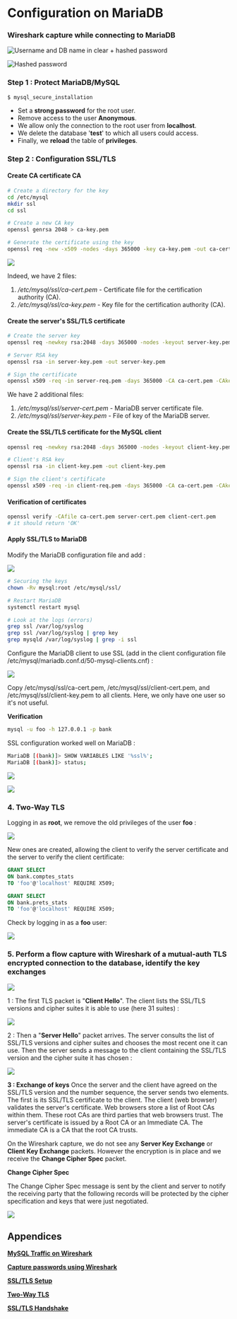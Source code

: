 # Configuration on MariaDB

### Wireshark capture while connecting to MariaDB

![Username and DB name in clear + hashed password](<../../.gitbook/assets/image (106).png>)

![Hashed password](<../../.gitbook/assets/image (108).png>)

### Step 1 : Protect MariaDB/MySQL

```shell
$ mysql_secure_installation
```

* Set a **strong password** for the root user.
* Remove access to the user **Anonymous**.
* We allow only the connection to the root user from **localhost**.
* We delete the database '**test**' to which all users could access.
* Finally, we **reload** the table of **privileges**.

### Step 2 : Configuration SSL/TLS

#### Create CA certificate CA

```bash
# Create a directory for the key 
cd /etc/mysql
mkdir ssl
cd ssl

# Create a new CA key
openssl genrsa 2048 > ca-key.pem

# Generate the certificate using the key
openssl req -new -x509 -nodes -days 365000 -key ca-key.pem -out ca-cert.pem
```

![](<../../.gitbook/assets/image (90).png>)

Indeed, we have 2 files:

1. _/etc/mysql/ssl/ca-cert.pem_ - Certificate file for the certification authority (CA).
2. _/etc/mysql/ssl/ca-key.pem_ - Key file for the certification authority (CA).

#### Create the server's SSL/TLS certificate

```bash
# Create the server key
openssl req -newkey rsa:2048 -days 365000 -nodes -keyout server-key.pem -out server-req.pem
```

```bash
# Server RSA key
openssl rsa -in server-key.pem -out server-key.pem

# Sign the certificate
openssl x509 -req -in server-req.pem -days 365000 -CA ca-cert.pem -CAkey ca-key.pem -set_serial 01 -out server-cert.pem
```

We have 2 additional files:

1. _/etc/mysql/ssl/server-cert.pem_ - MariaDB server certificate file.
2. _/etc/mysql/ssl/server-key.pem_ - File of key of the MariaDB server.

#### Create the SSL/TLS certificate for the MySQL client

```bash
openssl req -newkey rsa:2048 -days 365000 -nodes -keyout client-key.pem -out client-req.pem
```

```bash
# Client's RSA key
openssl rsa -in client-key.pem -out client-key.pem

# Sign the client's certificate
openssl x509 -req -in client-req.pem -days 365000 -CA ca-cert.pem -CAkey ca-key.pem -set_serial 01 -out client-cert.pem
```

#### Verification of certificates

```bash
openssl verify -CAfile ca-cert.pem server-cert.pem client-cert.pem
# it should return 'OK'
```

#### Apply SSL/TLS to MariaDB

Modify the MariaDB configuration file and add :

![](<../../.gitbook/assets/image (31).png>)

```bash
# Securing the keys
chown -Rv mysql:root /etc/mysql/ssl/

# Restart MariaDB
systemctl restart mysql

# Look at the logs (errors)
grep ssl /var/log/syslog
grep ssl /var/log/syslog | grep key
grep mysqld /var/log/syslog | grep -i ssl

```

Configure the MariaDB client to use SSL (add in the client configuration file /etc/mysql/mariadb.conf.d/50-mysql-clients.cnf) :

![](<../../.gitbook/assets/image (42).png>)

Copy /etc/mysql/ssl/ca-cert.pem, /etc/mysql/ssl/client-cert.pem, and /etc/mysql/ssl/client-key.pem to all clients. Here, we only have one user so it's not useful.

**Verification**

```bash
mysql -u foo -h 127.0.0.1 -p bank
```

SSL configuration worked well on MariaDB :

```bash
MariaDB [(bank)]> SHOW VARIABLES LIKE '%ssl%';
MariaDB [(bank)]> status;
```

![](<../../.gitbook/assets/image (19).png>)

![](<../../.gitbook/assets/image (47).png>)

### 4. Two-Way TLS

Logging in as **root**, we remove the old privileges of the user **foo** :

![](<../../.gitbook/assets/image (5).png>)

New ones are created, allowing the client to verify the server certificate and the server to verify the client certificate:

```sql
GRANT SELECT
ON bank.comptes_stats
TO 'foo'@'localhost' REQUIRE X509;

GRANT SELECT
ON bank.prets_stats
TO 'foo'@'localhost' REQUIRE X509;
```

Check by logging in as a **foo** user:

![](<../../.gitbook/assets/image (46).png>)

### 5. Perform a flow capture with Wireshark of a mutual-auth TLS encrypted connection to the database, identify the key exchanges

![](<../../.gitbook/assets/image (44).png>)

1 : The first TLS packet is "**Client Hello**". The client lists the SSL/TLS versions and cipher suites it is able to use (here 31 suites) :

![](../../.gitbook/assets/image.png)

2 : Then a "**Server Hello**" packet arrives. The server consults the list of SSL/TLS versions and cipher suites and chooses the most recent one it can use. Then the server sends a message to the client containing the SSL/TLS version and the cipher suite it has chosen :

![](<../../.gitbook/assets/image (140).png>)

**3 : Exchange of keys** Once the server and the client have agreed on the SSL/TLS version and the number sequence, the server sends two elements. The first is its SSL/TLS certificate to the client. The client (web browser) validates the server's certificate. Web browsers store a list of Root CAs within them. These root CAs are third parties that web browsers trust. The server's certificate is issued by a Root CA or an Immediate CA. The immediate CA is a CA that the root CA trusts.

On the Wireshark capture, we do not see any **Server Key Exchange** or **Client Key Exchange** packets. However the encryption is in place and we receive the **Change Cipher Spec** packet.

**Change Cipher Spec**

The Change Cipher Spec message is sent by the client and server to notify the receiving party that the following records will be protected by the cipher specification and keys that were just negotiated.

![](<../../.gitbook/assets/image (76).png>)

## Appendices

[**MySQL Traffic on Wireshark**](https://stackoverflow.com/questions/48477121/wireshark-password-capture-of-mysql-traffic)

[**Capture passwords using Wireshark**](https://www.infosecmatter.com/capture-passwords-using-wireshark/)

[**SSL/TLS Setup**](https://www.cyberciti.biz/faq/how-to-setup-mariadb-ssl-and-secure-connections-from-clients/)

[**Two-Way TLS**](https://mariadb.com/docs/clients/mariadb-connectors/connector-j/tls/)

[**SSL/TLS Handshake**](https://www.linuxbabe.com/security/ssltls-handshake-process-explained-with-wireshark-screenshot)
